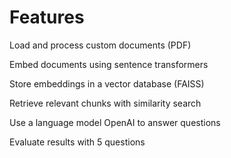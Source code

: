 
# Features
Load and process custom documents (PDF)

Embed documents using sentence transformers

Store embeddings in a vector database (FAISS)

Retrieve relevant chunks with similarity search

Use a language model  OpenAI to answer questions

Evaluate results with 5 questions

